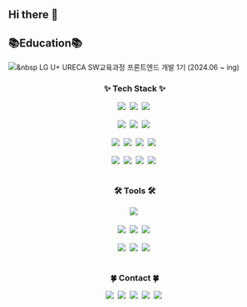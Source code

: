 ## Hi there 👋

## 📚Education📚
<img src="https://img.shields.io/badge/lg u+ ureca-a50034.svg?style=for-the-badge&logo=lg&logoColor=white) /">&nbsp
<span>LG U+ URECA SW교육과정 프론트엔드 개발 1기 (2024.06 ~ ing)</span>

<h3 align="center">✨ Tech Stack ✨</h3>
<div align="center">
  <img src="https://img.shields.io/badge/Python-3776AB?style=for-the-badge&logo=Python&logoColor=white" />&nbsp
  <img src="https://img.shields.io/badge/C++-00599C?style=for-the-badge&logo=C%2B%2B&logoColor=white"/>&nbsp
  <img src="https://img.shields.io/badge/java-007396?style=for-the-badge&logo=java&logoColor=white"/>&nbsp
</div>

<br>

<div align="center">
  <img src="https://img.shields.io/badge/javascript-F7DF1E.svg?style=for-the-badge&logo=javascript&logoColor=20232a" />&nbsp
  <img src="https://img.shields.io/badge/html5-E34F26.svg?style=for-the-badge&logo=html5&logoColor=white" />&nbsp
  <img src="https://img.shields.io/badge/css3-1572B6.svg?style=for-the-badge&logo=css3&logoColor=white" />&nbsp
</div>

<br>

<div align="center">
  <img src="https://img.shields.io/badge/Flask-000000?style=for-the-badge&logo=flask&logoColor=white"/>&nbsp
  <img src="https://img.shields.io/badge/Linux-FCC624?style=for-the-badge&logo=linux&logoColor=black"/>&nbsp
  <img src="https://img.shields.io/badge/Ubuntu-E95420?style=for-the-badge&logo=Ubuntu&logoColor=white"/>&nbsp
  <img src="https://img.shields.io/badge/PyCharm-000000?style=for-the-badge&logo=PyCharm&logoColor=white"/>&nbsp
</div>

<br>

<div align="center">
  <img src="https://img.shields.io/badge/react-20232a.svg?style=for-the-badge&logo=react&logoColor=61DAFB" />&nbsp
  <img src="https://img.shields.io/badge/pandas-150458.svg?style=for-the-badge&logo=pandas&logoColor=white" />&nbsp
  <img src="https://img.shields.io/badge/numpy-4d77cf.svg?style=for-the-badge&logo=numpy&logoColor=white" />&nbsp
  <img src="https://img.shields.io/badge/Matplotlib-11557c.svg?style=for-the-badge&logo=Matplotlib&logoColor=white" />&nbsp
</div>

<br>

<h3 align="center">🛠 Tools 🛠</h3>
<div align="center">
  <img src="https://img.shields.io/badge/chatGPT-74aa9c?style=for-the-badge&logo=openai&logoColor=white" />&nbsp
</div>

<br>

<div align="center">
  <img src="https://img.shields.io/badge/git-F05033.svg?style=for-the-badge&logo=git&logoColor=white" />&nbsp
  <img src="https://img.shields.io/badge/github-181717.svg?style=for-the-badge&logo=github&logoColor=white" />&nbsp
  <img src="https://img.shields.io/badge/Notion-F3F3F3.svg?style=for-the-badge&logo=notion&logoColor=black" />&nbsp
</div>

<br>

<div align="center">
  <img src="https://img.shields.io/badge/VSCode-2C2C32.svg?style=for-the-badge&logo=visual-studio-code&logoColor=22ABF3" />&nbsp
  <img src="https://img.shields.io/badge/jupyter-2C2C32.svg?style=for-the-badge&logo=jupyter&logoColor=F37726" />&nbsp
  <img src="https://img.shields.io/badge/Colab-2C2C32.svg?style=for-the-badge&logo=googlecolab&logoColor=F9AB00" />&nbsp
</div>

<br>

<h3 align="center">🍀 Contact 🍀</h3>
<div align="center">
  <img src="https://img.shields.io/badge/Tistory-000000?style=for-the-badge&logo=Tistory&logoColor=white" />&nbsp
  <img src="https://img.shields.io/badge/Gmail-D14836?style=for-the-badge&logo=gmail&logoColor=white" />&nbsp
  <img src="https://img.shields.io/badge/Discord-%235865F2.svg?style=for-the-badge&logo=discord&logoColor=white" />&nbsp
  <img src="https://img.shields.io/badge/kakaotalk-ffcd00.svg?style=for-the-badge&logo=kakaotalk&logoColor=white" />&nbsp
  <img src="https://img.shields.io/badge/Instagram-%23E4405F.svg?style=for-the-badge&logo=Instagram&logoColor=white" />&nbsp
</div>

<br>


<!--
**jinnius02/jinnius02** is a ✨ _special_ ✨ repository because its `README.md` (this file) appears on your GitHub profile.

Here are some ideas to get you started:

- 🔭 I’m currently working on ...
- 🌱 I’m currently learning ...
- 👯 I’m looking to collaborate on ...
- 🤔 I’m looking for help with ...
- 💬 Ask me about ...
- 📫 How to reach me: ...
- 😄 Pronouns: ...
- ⚡ Fun fact: ...
-->
